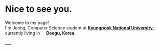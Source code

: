 <h1> Nice to see you.</h1>


<p>Welcome to my page! </br> I'm Jeong, Computer Science student at <a href="http://www.knu.ac.kr"><b>Kyungpook National University</b></a>, currently living in <img src="https://img.icons8.com/external-justicon-flat-justicon/64/000000/external-korea-korea-justicon-flat-justicon.png" width="13"/> <b>Daegu, Korea</b>. </p>
___
